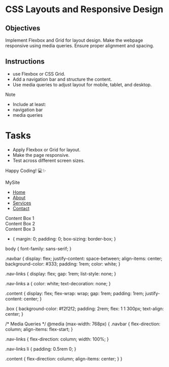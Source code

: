 # CSS Layouts and Responsive Design

## Objectives

Implement Flexbox and Grid for layout design.
Make the webpage responsive using media queries.
Ensure proper alignment and spacing.

## Instructions

- use Flexbox or CSS Grid.
- Add a navigation bar and structure the content.
- Use media queries to adjust layout for mobile, tablet, and desktop.

>[!NOTE]
>  - Include at least:
>  - navigation bar
>  - media queries

# Tasks

- Apply Flexbox or Grid for layout.
- Make the page responsive.
- Test across different screen sizes.

Happy Coding! 💻✨

<!DOCTYPE html>
<html lang="en">
<head>
  <meta charset="UTF-8">
  <meta name="viewport" content="width=device-width, initial-scale=1.0">
  <title>Responsive Flexbox Layout</title>
  <link rel="stylesheet" href="style.css">
</head>
<body>
  <nav class="navbar">
    <div class="logo">MySite</div>
    <ul class="nav-links">
      <li><a href="#">Home</a></li>
      <li><a href="#">About</a></li>
      <li><a href="#">Services</a></li>
      <li><a href="#">Contact</a></li>
    </ul>
  </nav>

  <main class="content">
    <section class="box">Content Box 1</section>
    <section class="box">Content Box 2</section>
    <section class="box">Content Box 3</section>
  </main>
</body>
</html>


* {
  margin: 0;
  padding: 0;
  box-sizing: border-box;
}

body {
  font-family: sans-serif;
}

.navbar {
  display: flex;
  justify-content: space-between;
  align-items: center;
  background-color: #333;
  padding: 1rem;
  color: white;
}

.nav-links {
  display: flex;
  gap: 1rem;
  list-style: none;
}

.nav-links a {
  color: white;
  text-decoration: none;
}

.content {
  display: flex;
  flex-wrap: wrap;
  gap: 1rem;
  padding: 1rem;
  justify-content: center;
}

.box {
  background-color: #f2f2f2;
  padding: 2rem;
  flex: 1 1 300px;
  text-align: center;
}

/* Media Queries */
@media (max-width: 768px) {
  .navbar {
    flex-direction: column;
    align-items: flex-start;
  }

  .nav-links {
    flex-direction: column;
    width: 100%;
  }

  .nav-links li {
    padding: 0.5rem 0;
  }

  .content {
    flex-direction: column;
    align-items: center;
  }
}

